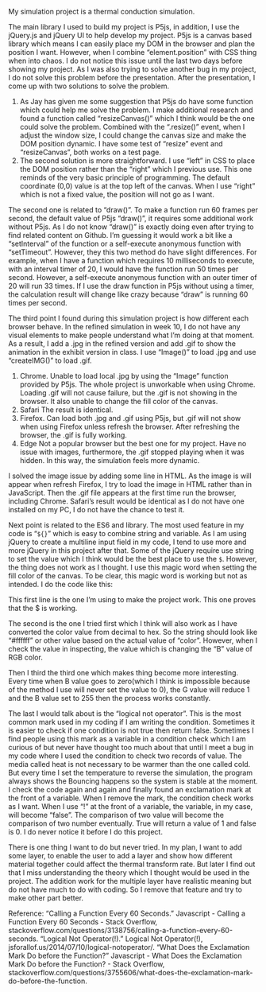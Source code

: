 My simulation project is a thermal conduction simulation. 

The main library I used to build my project is P5js, in addition, I use the jQuery.js and jQuery UI to help develop my project. P5js is a canvas based library which means I can easily place my DOM in the browser and plan the position I want. However, when I combine “element.position” with CSS thing when into chaos. I do not notice this issue until the last two days before showing my project. As I was also trying to solve another bug in my project, I do not solve this problem before the presentation. After the presentation, I come up with two solutions to solve the problem.  
  1. As Jay has given me some suggestion that P5js do have some function which could help me solve the problem. I make additional research and found a function called “resizeCanvas()” which I think would be the one could solve the problem. Combined with the “.resize()” event, when I adjust the window size, I could change the canvas size and make the DOM position dynamic. I have some test of “resize” event and “resizeCanvas”, both works on a test page. 
  2. The second solution is more straightforward. I use “left” in CSS to place the DOM position rather than the “right” which I previous use. This one reminds of the very basic principle of programming. The default coordinate (0,0) value is at the top left of the canvas. When I use “right” which is not a fixed value, the position will not go as I want.  
  
The second one is related to “draw()”. To make a function run 60 frames per second, the default value of P5js “draw()”, it requires some additional work without P5js. As I do not know “draw()” is exactly doing even after trying to find related content on Github. I’m guessing it would work a bit like a “setInterval” of the function or a self-execute anonymous function with “setTimeout”. However, they this two method do have slight differences. For example, when I have a function which requires 10 milliseconds to execute, with an interval timer of 20, I would have the function run 50 times per second. However, a self-execute anonymous function with an outer timer of 20 will run 33 times. If I use the draw function in P5js without using a timer, the calculation result will change like crazy because “draw” is running 60 times per second.  

The third point I found during this simulation project is how different each browser behave. In the refined simulation in week 10, I do not have any visual elements to make people understand what I’m doing at that moment. As a result, I add a .jpg in the refined version and add .gif to show the animation in the exhibit version in class. I use “Image()” to load .jpg and use “createIMG()” to load .gif. 
  1. Chrome. Unable to load local .jpg by using the “Image” function provided by P5js. The whole project is unworkable when using Chrome. Loading .gif will not cause failure, but the .gif is not showing in the browser. It also unable to change the fill color of the canvas.  
  2. Safari The result is identical.  
  3. Firefox. Can load both .jpg and .gif using P5js, but .gif will not show when using Firefox unless refresh the browser. After refreshing the browser, the .gif is fully working.  
  4. Edge Not a popular browser but the best one for my project. Have no issue with images, furthermore, the .gif stopped playing when it was hidden. In this way, the simulation feels more dynamic.
  
I solved the image issue by adding some line in HTML. As the image is will appear when refresh Firefox, I try to load the image in HTML rather than in JavaScript. Then the .gif file appears at the first time run the browser, including Chrome. Safari’s result would be identical as I do not have one installed on my PC, I do not have the chance to test it. 

Next point is related to the ES6 and library. The most used feature in my code is “`${}`” which is easy to combine string and variable. As I am using jQuery to create a multiline input field in my code, I tend to use more and more jQuery in this project after that. Some of the jQuery require use string to set the value which I think would be the best place to use the `$`. However, the thing does not work as I thought. I use this magic word when setting the fill color of the canvas. To be clear, this magic word is working but not as intended. I do the code like this: 
 
This first line is the one I’m using to make the project work. This one proves that the $ is working. 

The second is the one I tried first which I think will also work as I have converted the color value from decimal to hex. So the string should look like “#ffffff” or other value based on the actual value of “color”. However, when I check the value in inspecting, the value which is changing the “B” value of RGB color.  

Then I third the third one which makes thing become more interesting. Every time when B value goes to zero(which I think is impossible because of the method I use will never set the value to 0), the G value will reduce 1 and the B value set to 255 then the process works constantly.  

The last I would talk about is the “logical not operator”. This is the most common mark used in my coding if I am writing the condition. Sometimes it is easier to check if one condition is not true then return false. Sometimes I find people using this mark as a variable in a condition check which I am curious of but never have thought too much about that until I meet a bug in my code where I used the condition to check two records of value. The media called heat is not necessary to be warmer than the one called cold. But every time I set the temperature to reverse the simulation, the program always shows the Bouncing happens so the system is stable at the moment. I check the code again and again and finally found an exclamation mark at the front of a variable. When I remove the mark, the condition check works as I want. When I use “!” at the front of a variable, the variable, in my case, will become “false”. The comparison of two value will become the comparison of two number eventually. True will return a value of 1 and false is 0. I do never notice it before I do this project.  

There is one thing I want to do but never tried. In my plan, I want to add some layer, to enable the user to add a layer and show how different material together could affect the thermal transform rate. But later I find out that I miss understanding the theory which I thought would be used in the project. The addition work for the multiple layer have realistic meaning but do not  have much to do with coding. So I remove that feature and try to make other part better. 
 
Reference: 
“Calling a Function Every 60 Seconds.” Javascript - Calling a Function Every 60 Seconds - Stack Overflow, stackoverflow.com/questions/3138756/calling-a-function-every-60-seconds.  “Logical Not Operator(!).” Logical Not Operator(!), jsforallof.us/2014/07/10/logical-notoperator/.  “What Does the Exclamation Mark Do before the Function?” Javascript - What Does the Exclamation Mark Do before the Function? - Stack Overflow, stackoverflow.com/questions/3755606/what-does-the-exclamation-mark-do-before-the-function. 
